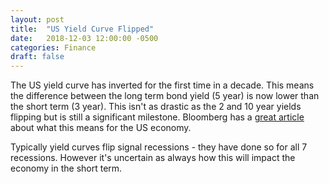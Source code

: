 ```yaml
---
layout: post
title:  "US Yield Curve Flipped"
date:   2018-12-03 12:00:00 -0500
categories: Finance
draft: false
---
```


The US yield curve has inverted for the first time in a decade. This means the difference between the long term bond yield (5 year) is now lower than the short term (3 year). This isn't as drastic as the 2 and 10 year yields flipping but is still a significant milestone. Bloomberg has a [great article](https://www.bloomberg.com/opinion/articles/2018-12-03/u-s-yield-curve-just-inverted-that-s-huge) about what this means for the US economy. 

Typically yield curves flip signal recessions - they have done so for all 7 recessions. However it's uncertain as always how this will impact the economy in the short term. 